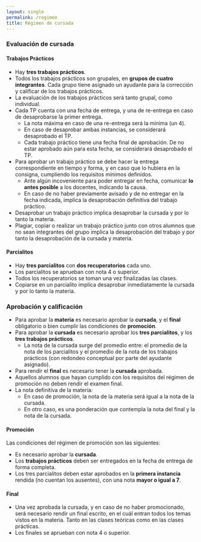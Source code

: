 ```yaml
---
layout: single
permalink: /regimen
title: Régimen de cursada
---
```


### Evaluación de cursada

#### Trabajos Prácticos

* Hay **tres trabajos prácticos**.
* Todos los trabajos prácticos son grupales, en **grupos de cuatro integrantes**. Cada grupo tiene asignado un ayudante para la corrección y calificar de los trabajos prácticos.
* La evaluación de los trabajos prácticos será tanto grupal, como individual.
* Cada TP cuenta con una fecha de entrega, y una de re-entrega en caso de desaprobarse la primer entrega. 
  - La nota máxima en caso de una re-entrega será la mínima (un 4).
  - En caso de desaprobar ambas instancias, se considerará desaprobado el TP.
  - Cada trabajo práctico tiene una fecha final de aprobación. De no estar aprobado aún para esta fecha, se considerará desaprobado el TP.
* Para aprobar un trabajo práctico se debe hacer la entrega correspondiente en tiempo y forma, y en caso que lo hubiera en la consigna, cumpliendo los requisitos mínimos definidos.
  - Ante algún incoveniente para poder entregar en fecha, comunicar **lo antes posible** a los docentes, indicando la causa.
  - En caso de no haber previamente avisado y de no entregar en la fecha indicada, implica la desaprobación definitiva del trabajo práctico.
* Desaprobar un trabajo práctico implica desaprobar la cursada y por lo tanto la materia.
* Plagiar, copiar o realizar un trabajo práctico junto con otros alumnos que no sean integrantes del grupo implica la desaprobación del trabajo y por tanto la desaprobación de la cursada y materia.

#### Parcialitos

* Hay **tres parcialitos** con **dos recuperatorios** cada uno.
* Los parcialitos se aprueban con nota 4 o superior.
* Todos los recuperatorios se toman una vez finalizadas las clases.
* Copiarse en un parcialito implica desaprobar inmediatamente la cursada y por lo tanto la materia.

### Aprobación y calificación

* Para aprobar la **materia** es necesario aprobar la **cursada**, y el **final** obligatorio o bien cumplir las condiciones de **promoción**.
* Para aprobar la **cursada** es necesario aprobar los **tres parcialitos**, y los **tres trabajos prácticos**.
  - La nota de la cursada surge del promedio entre: el promedio de la nota de los parcialitos y el promedio de la nota de los trabajos prácticos (con redondeo conceptual por parte del ayudante asignado).
* Para rendir el **final** es necesario tener la **cursada** aprobada.
* Aquellos alumnos que hayan cumplido con los requisitos del régimen de promoción no deben rendir el examen final.
* La nota definitiva de la materia:
  - En caso de promoción, la nota de la materia será igual a la nota de la cursada.
  - En otro caso, es una ponderación que contempla la nota del final y la nota de la cursada.

#### Promoción 

Las condiciones del régimen de promoción son las siguientes:
* Es necesario aprobar la **cursada**.
* Los **trabajos prácticos** deben ser entregados en la fecha de entrega de forma completa.
* Los tres parcialitos deben estar aprobados en la **primera instancia** rendida (no cuentan los ausentes), con una nota **mayor o igual a 7**. 

#### Final

* Una vez aprobada la cursada, y en caso de no haber promocionado, será necesario rendir un final escrito, en el cuál entran todos los temas vistos en la materia. Tanto en las clases teóricas como en las clases prácticas.
* Los finales se aprueban con nota 4 o superior.
